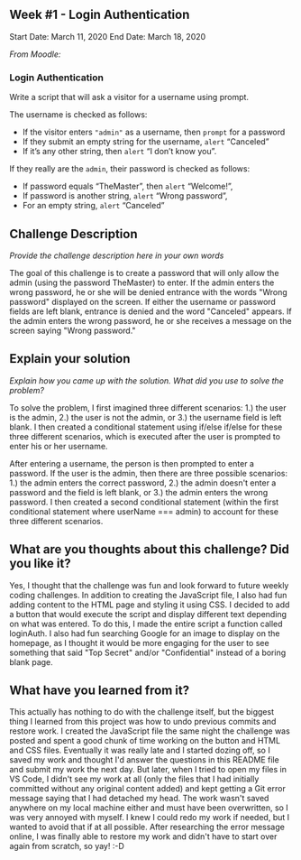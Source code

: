## Week #1 - Login Authentication

Start Date: March 11, 2020
End Date: March 18, 2020

_From Moodle:_

### Login Authentication

Write a script that will ask a visitor for a username using prompt.

The username is checked as follows:

* If the visitor enters `"admin"` as a username, then `prompt` for a password
* If they submit an empty string for the username, `alert` “Canceled”
* If it’s any other string, then `alert` “I don’t know you”.

If they really are the `admin`, their password is checked as follows:

* If password equals “TheMaster”, then `alert` “Welcome!”,
* If password is another string, `alert` “Wrong password”,
* For an empty string, `alert` “Canceled”

## Challenge Description

_Provide the challenge description here in your own words_

The goal of this challenge is to create a password that will only allow the admin (using the password TheMaster) to enter. If the admin enters the wrong password, he or she will be denied entrance with the words "Wrong password" displayed on the screen. If either the username or password fields are left blank, entrance is denied and the word "Canceled" appears. If the admin enters the wrong password, he or she receives a message on the screen saying "Wrong password."

## Explain your solution

_Explain how you came up with the solution. What did you use to solve the problem?_

To solve the problem, I first imagined three different scenarios: 1.) the user is the admin, 2.) the user is not the admin, or 3.) the username field is left blank. I then created a conditional statement using if/else if/else for these three different scenarios, which is executed after the user is prompted to enter his or her username.

 After entering a username, the person is then prompted to enter a password. If the user is the admin, then there are three possible scenarios: 1.) the admin enters the correct password, 2.) the admin doesn't enter a password and the field is left blank, or 3.) the admin enters the wrong password. I then created a second conditional statement (within the first conditional statement where userName === admin) to account for these three different scenarios.

## What are you thoughts about this challenge? Did you like it?

Yes, I thought that the challenge was fun and look forward to future weekly coding challenges. In addition to creating the JavaScript file, I also had fun adding content to the HTML page and styling it using CSS. I decided to add a button that would execute the script and display different text depending on what was entered. To do this, I made the entire script a function called loginAuth. I also had fun searching Google for an image to display on the homepage, as I thought it would be more engaging for the user to see something that said "Top Secret" and/or "Confidential" instead of a boring blank page.

## What have you learned from it?

This actually has nothing to do with the challenge itself, but the biggest thing I learned from this project was how to undo previous commits and restore work. I created the JavaScript file the same night the challenge was posted and spent a good chunk of time working on the button and HTML and CSS files. Eventually it was really late and I started dozing off, so I saved my work and thought I'd answer the questions in this README file and submit my work the next day. But later, when I tried to open my files in VS Code, I didn't see my work at all (only the files that I had initially committed without any original content added) and kept getting a Git error message saying that I had detached my head. The work wasn't saved anywhere on my local machine either and must have been overwritten, so I was very annoyed with myself. I knew I could redo my work if needed, but I wanted to avoid that if at all possible. After researching the error message online, I was finally able to restore my work and didn't have to start over again from scratch, so yay! :-D
